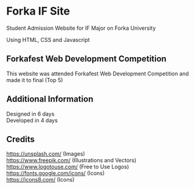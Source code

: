 # Forka IF Site

Student Admission Website for IF Major on Forka University

Using HTML, CSS and Javascript

## Forkafest Web Development Competition

This website was attended Forkafest Web Development Competition and made it to final (Top 5)

## Additional Information

Designed in 6 days\
Developed in 4 days

## Credits

https://unsplash.com/ (Images)\
https://www.freepik.com/ (Illustrations and Vectors)\
https://www.logotouse.com/ (Free to Use Logos)\
https://fonts.google.com/icons/ (Icons)\
https://icons8.com/ (Icons)
